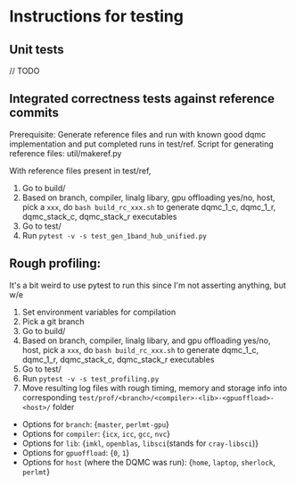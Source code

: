 # Instructions for testing

## Unit tests

// TODO

## Integrated correctness tests against reference commits

Prerequisite: Generate reference files and run with known good dqmc implementation and put completed runs in test/ref. Script for generating reference files: util/makeref.py

With reference files present in test/ref,
1. Go to build/
2. Based on branch, compiler, linalg libary, gpu offloading yes/no, host, pick a `xxx`, do `bash build_rc_xxx.sh` to generate dqmc_1_c, dqmc_1_r, dqmc_stack_c, dqmc_stack_r executables
3. Go to test/
4. Run `pytest -v -s test_gen_1band_hub_unified.py`

## Rough profiling:

It's a bit weird to use pytest to run this since I'm not asserting anything, but w/e

1. Set environment variables for compilation
2. Pick a git branch
3. Go to build/
4. Based on branch, compiler, linalg libary, and gpu offloading yes/no, host, pick a `xxx`, do `bash build_rc_xxx.sh` to generate dqmc_1_c, dqmc_1_r, dqmc_stack_c, dqmc_stack_r executables
5. Go to test/
6. Run `pytest -v -s test_profiling.py`
7. Move resulting log files with rough timing, memory and storage info into corresponding `test/prof/<branch>/<compiler>-<lib>-<gpuoffload>-<host>/` folder

- Options for `branch`: {`master`, `perlmt-gpu`}
- Options for `compiler`: {`icx`, `icc`, `gcc`, `nvc`}
- Options for `lib`: {`imkl`, `openblas`, `libsci`(stands for `cray-libsci`)}
- Options for `gpuoffload`: {`0`, `1`}
- Options for `host` (where the DQMC was run): {`home`, `laptop`, `sherlock`, `perlmt`}
